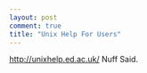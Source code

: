 ```yaml
---
layout: post
comment: true
title: "Unix Help For Users"
---
```

<a href="http://unixhelp.ed.ac.uk/">http://unixhelp.ed.ac.uk/</a>
Nuff Said.
